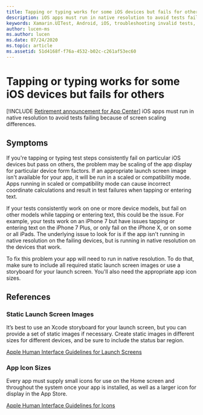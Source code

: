 ```yaml
---
title: Tapping or typing works for some iOS devices but fails for others
description: iOS apps must run in native resolution to avoid tests failing because of screen scaling differences
keywords: Xamarin.UITest, Android, iOS, troubleshooting invalid tests, running tests
author: lucen-ms
ms.author: lucen
ms.date: 07/24/2020
ms.topic: article
ms.assetid: 51d4168f-f76a-4532-b02c-c261af53ec60
---
```


# Tapping or typing works for some iOS devices but fails for others
[!INCLUDE [Retirement announcement for App Center](~/includes/retirement.md)]
iOS apps must run in native resolution to avoid tests failing because of screen scaling differences.

## Symptoms
If you're tapping or typing test steps consistently fail on particular iOS devices but pass on others, the problem may be scaling of the app display for particular device form factors. If an appropriate launch screen image isn't available for your app, it will be run in a scaled or compatibility mode. Apps running in scaled or compatibility mode can cause incorrect coordinate calculations and result in test failures when tapping or entering text.

If your tests consistently work on one or more device models, but fail on other models while tapping or entering text, this could be the issue. For example, your tests work on an iPhone 7 but have issues tapping or entering text on the iPhone 7 Plus, or only fail on the iPhone X, or on some or all iPads. The underlying issue to look for is if the app isn't running in native resolution on the failing devices, but is running in native resolution on the devices that work.

To fix this problem your app will need to run in native resolution. To do that, make sure to include all required static launch screen images or use a storyboard for your launch screen. You'll also need the appropriate app icon sizes. 

## References
### Static Launch Screen Images
It’s best to use an Xcode storyboard for your launch screen, but you can provide a set of static images if necessary. Create static images in different sizes for different devices, and be sure to include the status bar region.

[Apple Human Interface Guidelines for Launch Screens](https://developer.apple.com/design/human-interface-guidelines/icons)

### App Icon Sizes
Every app must supply small icons for use on the Home screen and throughout the system once your app is installed, as well as a larger icon for display in the App Store.

[Apple Human Interface Guidelines for Icons](https://developer.apple.com/design/human-interface-guidelines/app-icons)